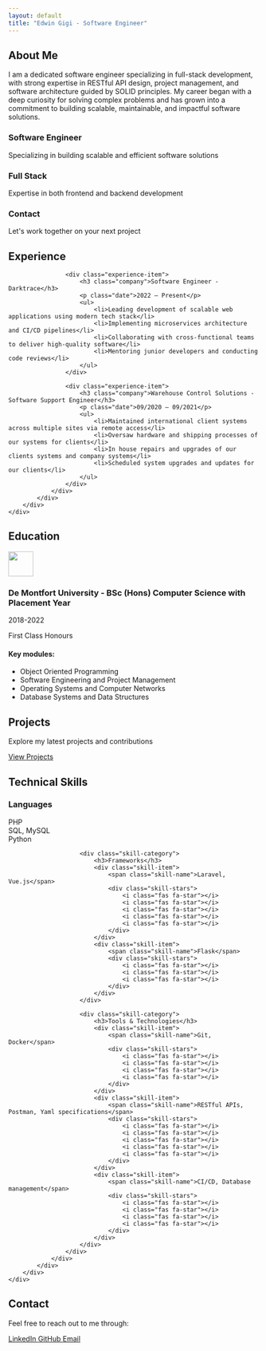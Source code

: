 ```yaml
---
layout: default
title: "Edwin Gigi - Software Engineer"
---
```


<div class="name-section" style="background-image: url('{{ "/assets/images/banner.jpg" | relative_url }}')">
    <div class="container">
        <div class="row">
            <div class="col-12">
                <div class="card mb-4">
                    <div class="card-body">
                        <h2 class="card-title">About Me</h2>
                        <p class="card-text">
                           I am a dedicated software engineer specializing in full-stack development, with strong expertise in RESTful API design, project management, and software architecture guided by SOLID principles.
                           My career began with a deep curiosity for solving complex problems and has grown into a commitment to building scalable, maintainable, and impactful software solutions.
                        </p>
                    </div>
                </div>
            </div>
        </div>
        <div class="row">
            <div class="col-md-4 mb-4">
                <div class="role-card">
                    <i class="fas fa-code role-icon"></i>
                    <h3>Software Engineer</h3>
                    <p>Specializing in building scalable and efficient software solutions</p>
                </div>
            </div>
            <div class="col-md-4 mb-4">
                <div class="role-card">
                    <i class="fas fa-layer-group role-icon"></i>
                    <h3>Full Stack</h3>
                    <p>Expertise in both frontend and backend development</p>
                </div>
            </div>
            <div class="col-md-4 mb-4">
                <div class="role-card">
                    <i class="fas fa-envelope role-icon"></i>
                    <h3>Contact</h3>
                    <p>Let's work together on your next project</p>
                </div>
            </div>
        </div>
    </div>
</div>

<div class="container">
    <div class="row">
        <div class="col-12">
            <div class="card mb-4">
                <div class="card-body">
                    <h2>Experience</h2>
                    
                    <div class="experience-item">
                        <h3 class="company">Software Engineer - Darktrace</h3>
                        <p class="date">2022 – Present</p>
                        <ul>
                            <li>Leading development of scalable web applications using modern tech stack</li>
                            <li>Implementing microservices architecture and CI/CD pipelines</li>
                            <li>Collaborating with cross-functional teams to deliver high-quality software</li>
                            <li>Mentoring junior developers and conducting code reviews</li>
                        </ul>
                    </div>

                    <div class="experience-item">
                        <h3 class="company">Warehouse Control Solutions - Software Support Engineer</h3>
                        <p class="date">09/2020 – 09/2021</p>
                        <ul>
                            <li>Maintained international client systems across multiple sites via remote access</li>
                            <li>Oversaw hardware and shipping processes of our systems for clients</li>
                            <li>In house repairs and upgrades of our clients systems and company systems</li>
                            <li>Scheduled system upgrades and updates for our clients</li>
                        </ul>
                    </div>
                </div>
            </div>
        </div>
    </div>
</div>

<div class="container">
    <div class="row">
        <div class="col-12">
            <div class="card mb-4">
                <div class="card-body">
                    <h2>Education</h2>
                    <div class="education-item">
                        <div class="d-flex align-items-center mb-3">
                            <img src="{{ "/assets/images/De-Montfort-Uni.png" | relative_url }}" height="50px" class="me-3">
                            <h3 class="mb-0">De Montfort University - BSc (Hons) Computer Science with Placement Year</h3>
                        </div>
                        <p class="date">2018-2022</p>
                        <p class="achievement">First Class Honours</p>
                        <h4>Key modules:</h4>
                        <ul>
                            <li>Object Oriented Programming</li>
                            <li>Software Engineering and Project Management</li>
                            <li>Operating Systems and Computer Networks</li>
                            <li>Database Systems and Data Structures</li>
                        </ul>
                    </div>
                </div>
            </div>
        </div>
    </div>
</div>

<div class="container">
    <div class="row">
        <div class="col-12">
            <div class="card mb-4">
                <div class="card-body">
                    <h2>Projects</h2>
                    <p class="lead mb-4">Explore my latest projects and contributions</p>
                    <a href="{{ site.baseurl }}{% link projects.html %}" class="btn btn-primary">
                        <i class="fas fa-code"></i> View Projects
                    </a>
                </div>
            </div>
        </div>
    </div>
</div>

<div class="container">
    <div class="row">
        <div class="col-12">
            <div class="card mb-4">
                <div class="card-body">
                    <h2>Technical Skills</h2>
                    <div class="skills-grid">
                        <div class="skill-category">
                            <h3>Languages</h3>
                            <div class="skill-item">
                                <span class="skill-name">PHP</span>
                                <div class="skill-stars">
                                    <i class="fas fa-star"></i>
                                    <i class="fas fa-star"></i>
                                    <i class="fas fa-star"></i>
                                    <i class="fas fa-star"></i>
                                    <i class="fas fa-star"></i>
                                </div>
                            </div>
                            <div class="skill-item">
                                <span class="skill-name">SQL, MySQL</span>
                                <div class="skill-stars">
                                    <i class="fas fa-star"></i>
                                    <i class="fas fa-star"></i>
                                    <i class="fas fa-star"></i>
                                    <i class="fas fa-star"></i>
                                    <i class="fas fa-star"></i>
                                </div>
                            </div>
                            <div class="skill-item">
                                <span class="skill-name">Python</span>
                                <div class="skill-stars">
                                    <i class="fas fa-star"></i>
                                    <i class="fas fa-star"></i>
                                    <i class="fas fa-star"></i>
                                    <i class="fas fa-star"></i>
                                </div>
                            </div>
                        </div>

                        <div class="skill-category">
                            <h3>Frameworks</h3>
                            <div class="skill-item">
                                <span class="skill-name">Laravel, Vue.js</span>
                                <div class="skill-stars">
                                    <i class="fas fa-star"></i>
                                    <i class="fas fa-star"></i>
                                    <i class="fas fa-star"></i>
                                    <i class="fas fa-star"></i>
                                    <i class="fas fa-star"></i>
                                </div>
                            </div>
                            <div class="skill-item">
                                <span class="skill-name">Flask</span>
                                <div class="skill-stars">
                                    <i class="fas fa-star"></i>
                                    <i class="fas fa-star"></i>
                                    <i class="fas fa-star"></i>
                                </div>
                            </div>
                        </div>

                        <div class="skill-category">
                            <h3>Tools & Technologies</h3>
                            <div class="skill-item">
                                <span class="skill-name">Git, Docker</span>
                                <div class="skill-stars">
                                    <i class="fas fa-star"></i>
                                    <i class="fas fa-star"></i>
                                    <i class="fas fa-star"></i>
                                    <i class="fas fa-star"></i>
                                </div>
                            </div>
                            <div class="skill-item">
                                <span class="skill-name">RESTful APIs, Postman, Yaml specifications</span>
                                <div class="skill-stars">
                                    <i class="fas fa-star"></i>
                                    <i class="fas fa-star"></i>
                                    <i class="fas fa-star"></i>
                                    <i class="fas fa-star"></i>
                                    <i class="fas fa-star"></i>
                                </div>
                            </div>
                            <div class="skill-item">
                                <span class="skill-name">CI/CD, Database management</span>
                                <div class="skill-stars">
                                    <i class="fas fa-star"></i>
                                    <i class="fas fa-star"></i>
                                    <i class="fas fa-star"></i>
                                    <i class="fas fa-star"></i>
                                </div>
                            </div>
                        </div>
                    </div>
                </div>
            </div>
        </div>
    </div>
</div>

<div class="container">
    <div class="row">
        <div class="col-12">
            <div class="card mb-4">
                <div class="card-body">
                    <h2>Contact</h2>
                    <p class="lead mb-4">Feel free to reach out to me through:</p>
                    <div class="contact-links">
                        <a href="https://linkedin.com/in/edwin-gigi" target="_blank" class="btn btn-outline-primary">
                            <i class="fab fa-linkedin"></i> LinkedIn
                        </a>
                        <a href="https://github.com/edwingigi" target="_blank" class="btn btn-outline-primary">
                            <i class="fab fa-github"></i> GitHub
                        </a>
                        <a href="mailto:edwingigi2012@gmail.com" class="btn btn-outline-primary">
                            <i class="fas fa-envelope"></i> Email
                        </a>
                    </div>
                </div>
            </div>
        </div>
    </div>
</div>